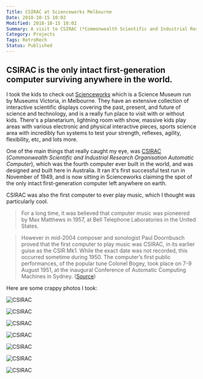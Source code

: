 ```yaml
---
Title: CSIRAC at Scienceworks Melbourne
Date: 2018-10-15 10:02
Modified: 2018-10-15 10:02
Summary: A visit to CSIRAC (*Commonwealth Scientific and Industrial Research Organisation Automatic Computer*), the fourth computer ever built in the world, and the only intact first-generation computer still surviving.
Category: Projects
Tags: RetroRech
Status: Published
---
```


## CSIRAC is the only intact first-generation computer surviving anywhere in the world.

I took the kids to check out [Scienceworks](https://museumsvictoria.com.au/scienceworks/) which is a Science Museum run by Museums Victoria, in Melbourne. They have an extensive collection of interactive scientific displays covering the past, present, and future of science and technology, and is a really fun place to visit with or without kids. There's a planetarium, lightning room with show, massive kids play areas with various electronic and physical interactive pieces, sports science area with incredibly fun systems to test your strength, reflexes, agility, flexibility, etc, and lots more.

One of the main things that really caught my eye, was [CSIRAC](https://museumsvictoria.com.au/csirac/index.aspx) (*Commonwealth Scientific and Industrial Research Organisation Automatic Computer*), which was the fourth computer ever built in the world, and was designed and built here in Australia. It ran it's first successful test run in November of 1949, and is now sitting in Scienceworks claiming the spot of the only intact first-generation computer left anywhere on earth.

CSIRAC was also the first computer to ever play music, which I thought was particularly cool.

> For a long time, it was believed that computer music was pioneered by Max Matthews in 1957, at Bell Telephone Laboratories in the United States.

> However in mid-2004 composer and sonologist Paul Doornbusch proved that the first computer to play music was CSIRAC, in its earlier guise as the CSIR Mk1. While the exact date was not recorded, this occurred sometime during 1950. The computer’s first public performances, of the popular tune Colonel Bogey, took place on 7-9 August 1951, at the inaugural Conference of Automatic Computing Machines in Sydney. ([Source](https://museumsvictoria.com.au/csirac/pioneer/index.aspx))

Here are some crappy photos I took:

![CSIRAC]({static}/images/2018-10-15-CSIRAC-1.jpg)

![CSIRAC]({static}/images/2018-10-15-CSIRAC-2.jpg)

![CSIRAC]({static}/images/2018-10-15-CSIRAC-3.jpg)

![CSIRAC]({static}/images/2018-10-15-CSIRAC-4.jpg)

![CSIRAC]({static}/images/2018-10-15-CSIRAC-5.jpg)

![CSIRAC]({static}/images/2018-10-15-CSIRAC-6.jpg)

![CSIRAC]({static}/images/2018-10-15-CSIRAC-7.jpg)
